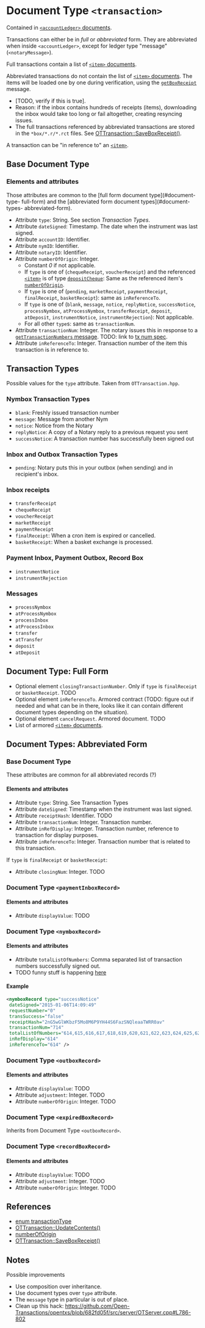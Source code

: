 # Document Type `<transaction>`

Contained in [`<accountLedger>` documents](accountLedger.md).

Transactions can either be in _full_ or _abbreviated_ form. They are
abbreviated when inside `<accountLedger>`, except for ledger type "message"
(`<notaryMessage>`).

Full transactions contain a list of [`<item>` documents](item.md).

Abbreviated transactions do not contain the list of
[`<item>` documents](item.md). The items will be loaded one by one during
verification, using the [`getBoxReceipt`](notaryMessage.md#getboxreceipt)
message.

* [TODO, verify if this is true].
* Reason: if the inbox contains hundreds of receipts (items), downloading the
  inbox would take too long or fail altogether, creating resyncing issues.
* The full transactions referenced by abbreviated transactions are stored in
  the `*box/*.r/*.rct` files.
  See [OTTransaction::SaveBoxReceipt()](#ref-saveboxreceipt).

A transaction can be "in reference to" an [`<item>`](item.md).

## Base Document Type

### Elements and attributes

Those attributes are common to the [full form document type](#document-type-
full-form) and the [abbreviated form document types](#document-types-
abbreviated-form).

* Attribute `type`: String. See section _Transaction Types_.
* Attribute `dateSigned`: Timestamp. The date when the instrument was last signed.
* Attribute `accountID`: Identifier.
* Attribute `nymID`: Identifier.
* Attribute `notaryID`: Identifier.
* Attribute `numberOfOrigin`: Integer.
    * Constant _0_ if not applicable.
    * If `type` is one of (`chequeReceipt`, `voucherReceipt`) and the referenced
      [`<item>`](item.md) is of type [`depositCheque`](item.md#cheques-and-vouchers):
      Same as the referenced item's [`numberOfOrigin`](item.md#structure).
    * If `type` is one of (`pending`, `marketReceipt`, `paymentReceipt`,
      `finalReceipt`, `basketReceipt`): same as `inReferenceTo`.
    * If `type` is one of (`blank`, `message`, `notice`, `replyNotice`,
      `successNotice`, `processNymbox`, `atProcessNymbox`, `transferReceipt`,
      `deposit`, `atDeposit`, `instrumentNotice`, `instrumentRejection`):
      Not applicable.
    * For all other `type`s: same as `transactionNum`.
* Attribute `transactionNum`: Integer. The notary issues this in response to a
  [`getTransactionNumbers` message](notaryMessage.md#gettransactionnumbers).
  TODO: link to [tx num spec](https://github.com/monetas/opentxs-protocol/issues/89).
* Attribute `inReferenceTo`: Integer. Transaction number of the item this
  transaction is in reference to.

## Transaction Types

Possible values for the `type` attribute. Taken from `OTTransaction.hpp`.

### Nymbox Transaction Types

* `blank`: Freshly issued transaction number
* `message`: Message from another Nym
* `notice`: Notice from the Notary
* `replyNotice`: A copy of a Notary reply to a previous request you sent
* `successNotice`: A transaction number has successfully been signed out

### Inbox and Outbox Transaction Types

* `pending`: Notary puts this in your outbox (when sending) and in recipient's
    inbox.

### Inbox receipts

* `transferReceipt`
* `chequeReceipt`
* `voucherReceipt`
* `marketReceipt`
* `paymentReceipt`
* `finalReceipt`: When a cron item is expired or cancelled.
* `basketReceipt`: When a basket exchange is processed.

### Payment Inbox, Payment Outbox, Record Box

* `instrumentNotice`
* `instrumentRejection`

### Messages

* `processNymbox`
* `atProcessNymbox`
* `processInbox`
* `atProcessInbox`
* `transfer`
* `atTransfer`
* `deposit`
* `atDeposit`

## Document Type: Full Form

* Optional element `closingTransactionNumber`. Only if `type` 
   is `finalReceipt` or `basketReceipt`. TODO
* Optional element `inReferenceTo`. Armored contract 
   (TODO: figure out if needed and what can be in there, looks like 
   it can contain different document types depending on the situation).
* Optional element `cancelRequest`. Armored document. TODO
* List of armored [`<item>` documents](item.md).

## Document Types: Abbreviated Form

### Base Document Type

These attributes are common for all abbreviated records (?)

#### Elements and attributes

* Attribute `type`: String. See Transaction Types
* Attribute `dateSigned`: Timestamp when the instrument was last signed.
* Attribute `receiptHash`: Identifier. TODO
* Attribute `transactionNum`: Integer. Transaction number.
* Attribute `inRefDisplay`: Integer. Transaction number, reference to transaction for display purposes.
* Attribute `inReferenceTo`: Integer. Transaction number that is related to this transaction.

If `type` is `finalReceipt` or `basketReceipt`:

* Attribute `closingNum`: Integer. TODO

### Document Type `<paymentInboxRecord>`

#### Elements and attributes

* Attribute `displayValue`: TODO

### Document Type `<nymboxRecord>`

#### Elements and attributes

* Attribute `totalListOfNumbers`: Comma separated list of transaction numbers successfully signed out.
* TODO funny stuff is happening
  [here](https://github.com/Open-Transactions/opentxs/blob/63fcfb34c406e83d89b903ffe3c217f01614f445/src/core/OTTransaction.cpp#L4971)

#### Example

```xml
<nymboxRecord type="successNotice"
 dateSigned="2015-01-06T14:09:49"
 requestNumber="0"
 transSuccess="false"
 receiptHash="2nG5wGlWKbzF5Mo8M6P9YH44S6FazSNQleaaTWRR0av"
 transactionNum="714"
 totalListOfNumbers="614,615,616,617,618,619,620,621,622,623,624,625,626,627,628,629,630,631,632,633,634,635,636,637,638,639,640,641,642,643,644,645,646,647,648,649,650,651,652,653,654,655,656,657,658,659,660,661,662,663,664,665,666,667,668,669,670,671,672,673,674,675,676,677,678,679,680,681,682,683,684,685,686,687,688,689,690,691,692,693,694,695,696,697,698,699,700,701,702,703,704,705,706,707,708,709,710,711,712,713"
 inRefDisplay="614"
 inReferenceTo="614" />
```

### Document Type `<outboxRecord>`

#### Elements and attributes

* Attribute `displayValue`: TODO
* Attribute `adjustment`: Integer. TODO
* Attribute `numberOfOrigin`: Integer. TODO

### Document Type `<expiredBoxRecord>`

Inherits from Document Type `<outboxRecord>`.

### Document Type `<recordBoxRecord>`

#### Elements and attributes

* Attribute `displayValue`: TODO
* Attribute `adjustment`: Integer. TODO
* Attribute `numberOfOrigin`: Integer. TODO

## References

* [enum transactionType](https://github.com/Open-Transactions/opentxs/blob/682fd05f/include/opentxs/core/OTTransaction.hpp#L450)
* [OTTransaction::UpdateContents()](https://github.com/Open-Transactions/opentxs/blob/682fd05f/src/core/OTTransaction.cpp#L4352)
* [numberOfOrigin](https://github.com/Open-Transactions/opentxs/blob/682fd05f/src/core/OTTransaction.cpp#L5790)
* <a name="ref-saveboxreceipt"></a>[OTTransaction::SaveBoxReceipt()](https://github.com/Open-Transactions/opentxs/blob/682fd05f/src/core/OTTransaction.cpp#L3007)

## Notes

Possible improvements

* Use composition over inheritance.
* Use document types over `type` attribute.
* The `message` type in particular is out of place.
* Clean up this hack:
  https://github.com/Open-Transactions/opentxs/blob/682fd05f/src/server/OTServer.cpp#L786-802
